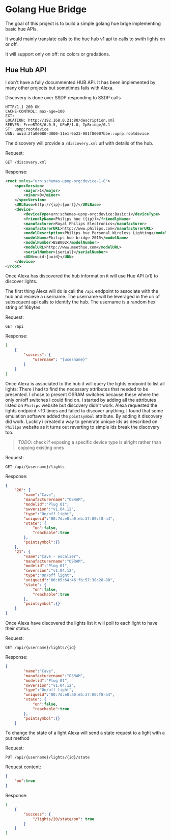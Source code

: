 # Golang Hue Bridge

The goal of this project is to build a simple golang hue brige implementing basic hue APIs.

It would mainly translate calls to the hue hub v1 api to calls to swith lights on or off.

It will support only on off: no colors or gradations.

## Hue Hub API

I don't have a fully docummented HUB API. It has been implemented by many other projects but sometimes fails with Alexa.

Discovery is done over SSDP responding to SSDP calls

```http
HTTP/1.1 200 OK
CACHE-CONTROL: max-age=100
EXT:
LOCATION: http://192.168.0.21:80/description.xml
SERVER: FreeRTOS/6.0.5, UPnP/1.0, IpBridge/0.1
ST: upnp:rootdevice
USN: uuid:2fa00080-d000-11e1-9b23-001f80007bbe::upnp:rootdevice
```

The discovery will provide a ```/discovery.xml``` url with details of the hub.

Request:
```http
GET /discovery.xml
```

Response:
```xml
<root xmlns="urn:schemas-upnp-org:device-1-0">
    <specVersion>
        <major>1</major>
        <minor>0</minor>
    </specVersion>
    <URLBase>http://{ip}:{port}/</URLBase>
    <device>
        <deviceType>urn:schemas-upnp-org:device:Basic:1</deviceType>
        <friendlyName>Philips hue ({ip})</friendlyName>
        <manufacturer>Royal Philips Electronics</manufacturer>
        <manufacturerURL>http://www.philips.com</manufacturerURL>
        <modelDescription>Philips hue Personal Wireless Lighting</modelDescription>
        <modelName>Philips hue bridge 2015</modelName>
        <modelNumber>BSB002</modelNumber>
        <modelURL>http://www.meethue.com</modelURL>
        <serialNumber>{serial}</serialNumber>
        <UDN>uuid:{uuid}</UDN>
    </device>
</root>
```

Once Alexa has discovered the hub information it will use Hue API (v1) to discover lights.

The first thing Alexa will do is call the ``/api`` endpoint to associate with the hub and recieve a username.
The username will be leveraged in the uri of subsequent api calls to identify the hub. 
The username is a random hex string of 16bytes.

Request:
```http
GET /api
```

Response:
```json
[
    {
        "success": {
            "username": "{username}"
        }
    }
]
```

Once Alexa is associated to the hub it will query the lights endpoint to list all lights:
There i had to find the necessary attributes that needed to be presented. I chose to present OSRAM switches because these where the only on/off switches i could find on.
I started by adding all the attributes listed on ``Philips`` website but discovery didn't work. Alexa requested the lights endpoint ~10 times and failed to discover anything.
I found that some emulation softawre added the ``pointsymbol`` attribute. By adding it discovery did work.
Luckily i created a way to generate unique ids as described on ``Philips`` website as it turns out reverting to simple ids break the discovery too.

> *TODO*: check if exposing a specific device type is alright rather than copying existing ones

Request:
```http
GET /api/{username}/lights
```

Response:
```json
{
    "20": {
        "name":"Cave",
        "manufacturername":"OSRAM",
        "modelid":"Plug 01",
        "swversion":"v1.04.12",
        "type":"On/off light",
        "uniqueid":"00:7d:e8:a0:eb:37:00:f8-a4",
        "state": {
            "on":false,
            "reachable":true
        },
        "pointsymbol":{}
    },
    "21": {
        "name":"Cave - escalier",
        "manufacturername":"OSRAM",
        "modelid":"Plug 01",
        "swversion":"v1.04.12",
        "type":"On/off light",
        "uniqueid":"00:b5:64:46:fb:57:38:28-80",
        "state": {
            "on":false,
            "reachable":true
        },
        "pointsymbol":{}
    }
}
```
Once Alexa have discovered the lights list it will poll to each light to have their status.

Request:
```http
GET /api/{username}/lights/{id}
```

Response:
```json
{
        "name":"Cave",
        "manufacturername":"OSRAM",
        "modelid":"Plug 01",
        "swversion":"v1.04.12",
        "type":"On/off light",
        "uniqueid":"00:7d:e8:a0:eb:37:00:f8-a4",
        "state": {
            "on":false,
            "reachable":true
        },
        "pointsymbol":{}
    }
```

To change the state of a light Alexa will send a state request to a light with a put method

Request:
```http
PUT /api/{username}/lights/{id}/state
```

Request content:
```json
{
    "on":true
}
```

Response:
```json
[
    {
        "success": {
            "/lights/20/state/on": true
        }
    }
]
```